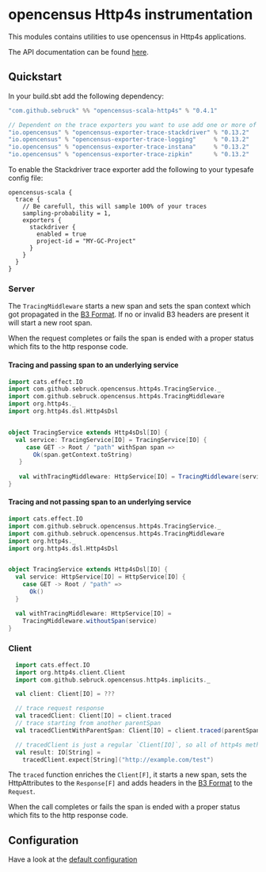 # opencensus Http4s instrumentation
This modules contains utilities to use opencensus in Http4s applications.

The API documentation can be found [here](https://sebruck.github.io/opencensus-scala/).

## Quickstart
In your build.sbt add the following dependency:

```scala
"com.github.sebruck" %% "opencensus-scala-http4s" % "0.4.1" 

// Dependent on the trace exporters you want to use add one or more of the following
"io.opencensus" % "opencensus-exporter-trace-stackdriver" % "0.13.2"
"io.opencensus" % "opencensus-exporter-trace-logging"     % "0.13.2"
"io.opencensus" % "opencensus-exporter-trace-instana"     % "0.13.2"
"io.opencensus" % "opencensus-exporter-trace-zipkin"      % "0.13.2"
```

To enable the Stackdriver trace exporter add the following to your typesafe config file:
```
opencensus-scala {
  trace {
    // Be carefull, this will sample 100% of your traces
    sampling-probability = 1,
    exporters {
      stackdriver {
        enabled = true 
        project-id = "MY-GC-Project"
      }
    }
  }
}
```

### Server


The `TracingMiddleware` starts a new span and sets the span context which got propagated in 
the [B3 Format](https://github.com/openzipkin/b3-propagation#overall-process). If no or invalid B3 headers
are present it will start a new root span. 

When the request completes or fails the span is ended with a proper status which fits to the http response code.


#### Tracing and passing span to an underlying service
```scala
import cats.effect.IO
import com.github.sebruck.opencensus.http4s.TracingService._
import com.github.sebruck.opencensus.http4s.TracingMiddleware
import org.http4s._
import org.http4s.dsl.Http4sDsl


object TracingService extends Http4sDsl[IO] {
  val service: TracingService[IO] = TracingService[IO] {
     case GET -> Root / "path" withSpan span =>
       Ok(span.getContext.toString)
   }
 
   val withTracingMiddleware: HttpService[IO] = TracingMiddleware(service)
}
```

#### Tracing and not passing span to an underlying service

```scala
import cats.effect.IO
import com.github.sebruck.opencensus.http4s.TracingService._
import com.github.sebruck.opencensus.http4s.TracingMiddleware
import org.http4s._
import org.http4s.dsl.Http4sDsl


object TracingService extends Http4sDsl[IO] {
  val service: HttpService[IO] = HttpService[IO] {
    case GET -> Root / "path" =>
      Ok()
  }

  val withTracingMiddleware: HttpService[IO] =
    TracingMiddleware.withoutSpan(service)
}

```

### Client

```scala
  import cats.effect.IO
  import org.http4s.client.Client
  import com.github.sebruck.opencensus.http4s.implicits._

  val client: Client[IO] = ???

  // trace request response
  val tracedClient: Client[IO] = client.traced
  // trace starting from another parentSpan
  val tracedClientWithParentSpan: Client[IO] = client.traced(parentSpan)

  // tracedClient is just a regular `Client[IO]`, so all of http4s methods are available
  val result: IO[String] =
    tracedClient.expect[String]("http://example.com/test")
```

The `traced` function enriches the `Client[F]`,
 it starts a new span, sets the HttpAttributes to the `Response[F]` and adds headers in the 
 [B3 Format](https://github.com/openzipkin/b3-propagation#overall-process) to the `Request`.

When the call completes or fails the span is ended with a proper status which fits to the http response code.

## Configuration
Have a look at the [default configuration](src/main/resources/reference.conf)
